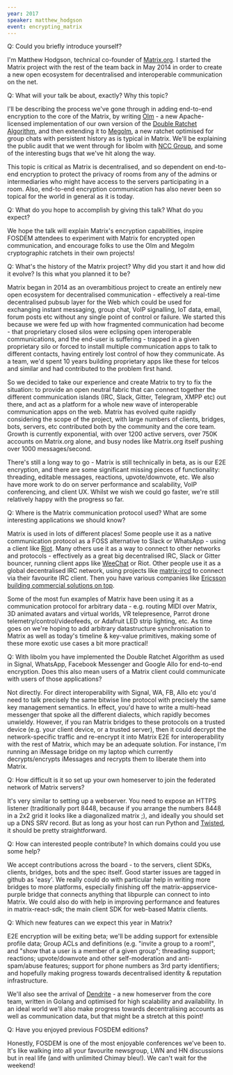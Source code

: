 ```yaml
---
year: 2017
speaker: matthew_hodgson
event: encrypting_matrix
---
```


Q: Could you briefly introduce yourself?

I'm Matthew Hodgson, technical co-founder of [Matrix.org](http://matrix.org/). I started the Matrix project with the rest of the team back in May 2014 in order to create a new open ecosystem for decentralised and interoperable communication on the net.

Q: What will your talk be about, exactly? Why this topic?

I'll be describing the process we've gone through in adding end-to-end encryption to the core of the Matrix, by writing [Olm](https://matrix.org/docs/spec/olm.html) - a new Apache-licensed implementation of our own version of the [Double Ratchet Algorithm](https://whispersystems.org/docs/specifications/doubleratchet/), and then extending it to [Megolm](https://matrix.org/docs/spec/megolm.html), a new ratchet optimised for group chats with persistent history as is typical in Matrix.  We'll be explaining the public audit that we went through for libolm with [NCC Group](https://www.nccgroup.trust/), and some of the interesting bugs that we've hit along the way.

This topic is critical as Matrix is decentralised, and so dependent on end-to-end encryption to protect the privacy of rooms from any of the admins or intermediaries who might have access to the servers participating in a room.  Also, end-to-end encryption communication has also never been so topical for the world in general as it is today.

Q: What do you hope to accomplish by giving this talk? What do you expect?

We hope the talk will explain Matrix's encryption capabilities, inspire FOSDEM attendees to experiment with Matrix for encrypted open communication, and encourage folks to use the Olm and Megolm cryptographic ratchets in their own projects!

Q: What's the history of the Matrix project? Why did you start it and how did it evolve? Is this what you planned it to be?

Matrix began in 2014 as an overambitious project to create an entirely new open ecosystem for decentralised communication - effectively a real-time decentralised pubsub layer for the Web which could be used for exchanging instant messaging, group chat, VoIP signalling, IoT data, email, forum posts etc without any single point of control or failure.  We started this because we were fed up with how fragmented communication had become - that proprietary closed silos were eclipsing open interoperable communications, and the end-user is suffering - trapped in a given proprietary silo or forced to install multiple communication apps to talk to different contacts, having entirely lost control of how they communicate.  As a team, we'd spent 10 years building proprietary apps like these for telcos and similar and had contributed to the problem first hand.

So we decided to take our experience and create Matrix to try to fix the situation: to provide an open neutral fabric that can connect together the different communication islands (IRC, Slack, Gitter, Telegram, XMPP etc) out there, and act as a platform for a whole new wave of interoperable communication apps on the web.  Matrix has evolved quite rapidly considering the scope of the project, with large numbers of clients, bridges, bots, servers, etc contributed both by the community and the core team.  Growth is currently exponential, with over 1200 active servers, over 750K accounts on Matrix.org alone, and busy nodes like Matrix.org itself pushing over 1000 messages/second.

There's still a long way to go - Matrix is still technically in beta, as is our E2E encryption, and there are some significant missing pieces of functionality: threading, editable messages, reactions, upvote/downvote, etc.  We also have more work to do on server performance and scalability, VoIP conferencing, and client UX.  Whilst we wish we could go faster, we're still relatively happy with the progress so far.

Q: Where is the Matrix communication protocol used? What are some interesting applications we should know?

Matrix is used in lots of different places!  Some people use it as a native communication protocol as a FOSS alternative to Slack or WhatsApp - using a client like [Riot](https://riot.im).  Many others use it as a way to connect to other networks and protocols - effectively as a great big decentralised IRC, Slack or Gitter bouncer, running client apps like [WeeChat](https://weechat.org/) or Riot.  Other people use it as a global decentralised IRC network, using projects like [matrix-ircd](https://github.com/matrix-org/matrix-ircd) to connect via their favourite IRC client.  Then you have various companies like [Ericsson building commercial solutions on top](https://matrix.org/blog/2016/11/23/when-ericsson-discovered-matrix/).

Some of the most fun examples of Matrix have been using it as a communication protocol for arbitrary data - e.g. routing MIDI over Matrix, 3D animated avatars and virtual worlds, VR telepresence, Parrot drone telemetry/control/videofeeds, or Adafruit LED strip lighting, etc.  As time goes on we're hoping to add arbitrary datastructure synchronisation to Matrix as well as today's timeline & key-value primitives, making some of these more exotic use cases a bit more practical!

Q: With libolm you have implemented the Double Ratchet Algorithm as used in Signal, WhatsApp, Facebook Messenger and Google Allo for end-to-end encryption. Does this also mean users of a Matrix client could communicate with users of those applications?

Not directly. For direct interoperability with Signal, WA, FB, Allo etc you'd need to talk precisely the same bitwise line protocol with precisely the same key management semantics.  In effect, you'd have to write a multi-head messenger that spoke all the different dialects, which rapidly becomes unwieldy.  However, if you ran Matrix bridges to these protocols on a trusted device (e.g. your client device, or a trusted server), then it could decrypt the network-specific traffic and re-encrypt it into Matrix E2E for interoperability with the rest of Matrix, which may be an adequate solution.  For instance, I'm running an iMessage bridge on my laptop which currently decrypts/encrypts iMessages and recrypts them to liberate them into Matrix.

Q: How difficult is it so set up your own homeserver to join the federated network of Matrix servers?

It's very similar to setting up a webserver.  You need to expose an HTTPS listener (traditionally port 8448, because if you arrange the numbers 8448 in a 2x2 grid it looks like a diagonalized matrix ;), and ideally you should set up a DNS SRV record.  But as long as your host can run Python and [Twisted](https://twistedmatrix.com/trac/), it should be pretty straightforward.

Q: How can interested people contribute? In which domains could you use some help?

We accept contributions across the board - to the servers, client SDKs, clients, bridges, bots and the spec itself.  Good starter issues are tagged in github as 'easy'.  We really could do with particular help in writing more bridges to more platforms, especially finishing off the matrix-appservice-purple bridge that connects anything that libpurple can connect to into Matrix.  We could also do with help in improving performance and features in matrix-react-sdk; the main client SDK for web-based Matrix clients.

Q: Which new features can we expect this year in Matrix?

E2E encryption will be exiting beta; we'll be adding support for extensible profile data; Group ACLs and definitions (e.g. "invite a group to a room!", and "show that a user is a member of a given group"; threading support; reactions; upvote/downvote and other self-moderation and anti-spam/abuse features; support for phone numbers as 3rd party identifiers; and hopefully making progress towards decentralised identity & reputation infrastructure.

We'll also see the arrival of [Dendrite](https://github.com/matrix-org/dendrite) - a new homeserver from the core team, written in Golang and optimised for high scalability and availability.  In an ideal world we'll also make progress towards decentralising accounts as well as communication data, but that might be a stretch at this point!

Q: Have you enjoyed previous FOSDEM editions?

Honestly, FOSDEM is one of the most enjoyable conferences we've been to.  It's like walking into all your favourite newsgroup, LWN and HN discussions but in real life (and with unlimited Chimay bleu!).  We can't wait for the weekend!

